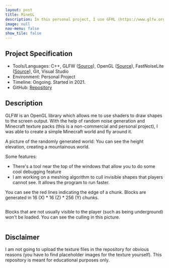 ```yaml
---
layout: post
title: MineGL
description: In this personal project, I use GFML (https://www.glfw.org/) and OpenGL (https://learnopengl.com/) in an attempt to make a small version of Minecraft.
image: null
nav-menu: false
show_tile: false
---
```


## Project Specification
<ul>
  <li>Tools/Languages: C++, GLFW (<a href="https://www.glfw.org/">Source</a>), OpenGL (<a href="https://github.com/Auburn/FastNoiseLite">Source</a>), FastNoiseLite (<a href="https://github.com/Auburn/FastNoiseLite">Source</a>), Git, Visual Studio</li>
  <li>Environment: Personal Project</li>
  <li>Timeline: Ongoing. Started in 2021.</li>
  <li>GitHub: <a href="https://github.com/namdo1225/MineGL">Repository</a></li>
</ul>

## Description

GLFW is an OpenGL library which allows me to use shaders to draw shapes to the screen output. With the help of random noise generation and Minecraft texture packs (this is a non-commercial and personal project), I was able to create a simple Minecraft world and fly around it.

A picture of the randomly generated world: You can see the height elevation, creating a mountainous world.
<img src="{% link images/projects_media/20230526_minegl/00.png %}" alt="" data-position="center center" />

Some features:
<ul>
  <li>There's a tool near the top of the windows that allow you to do some cool debugging feature</li>
  <li>I am working on a meshing algorithm to cull invisible shapes that players cannot see. It allows the program to run faster.</li>
</ul>

You can see the red lines indicating the edge of a chunk. Blocks are generated in 16 (X) * 16 (Z) * 256 (Y) chunks.

<img src="{% link images/projects_media/20230526_minegl/02.png %}" alt="" data-position="center center" />

Blocks that are not usually visible to the player (such as being underground) won't be loaded.
You can see the culling in this picture.

<img src="{% link images/projects_media/20230526_minegl/01.png %}" alt="" data-position="center center" />

## Disclaimer

I am not going to upload the texture files in the repository for obvious reasons (you have to find placeholder images for the texture yourself). This repository is meant for educational purposes only.
